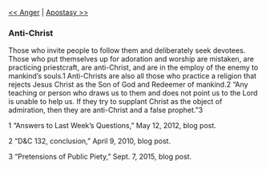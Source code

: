 [<< Anger](Anger.md)  |  [Apostasy >>](Apostasy.md)

### Anti-Christ
Those who invite people to follow them and deliberately seek devotees. Those who put themselves up for adoration and worship are mistaken, are practicing priestcraft, are anti-Christ, and are in the employ of the enemy to mankind’s souls.1 Anti-Christs are also all those who practice a religion that rejects Jesus Christ as the Son of God and Redeemer of mankind.2 “Any teaching or person who draws us to them and does not point us to the Lord is unable to help us. If they try to supplant Christ as the object of admiration, then they are anti-Christ and a false prophet.”3



1 “Answers to Last Week’s Questions,” May 12, 2012, blog post.


2 “D&C 132, conclusion,” April 9, 2010, blog post.


3 “Pretensions of Public Piety,” Sept. 7, 2015, blog post.